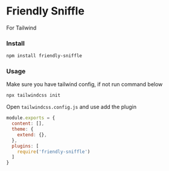 # Friendly Sniffle

For Tailwind

### Install

```bash
npm install friendly-sniffle
```

### Usage

Make sure you have tailwind config, if not run command below

```bash
npx tailwindcss init
```

Open `tailwindcss.config.js` and use add the plugin

```js
module.exports = {
  content: [],
  theme: {
    extend: {},
  },
  plugins: [
    require('friendly-sniffle')
  ]
}
```